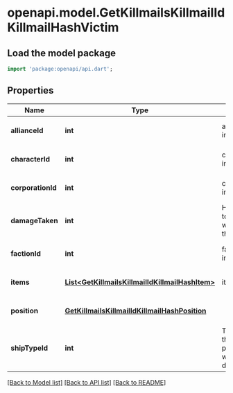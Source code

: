 # openapi.model.GetKillmailsKillmailIdKillmailHashVictim

## Load the model package
```dart
import 'package:openapi/api.dart';
```

## Properties
Name | Type | Description | Notes
------------ | ------------- | ------------- | -------------
**allianceId** | **int** | alliance_id integer | [optional] [default to null]
**characterId** | **int** | character_id integer | [optional] [default to null]
**corporationId** | **int** | corporation_id integer | [optional] [default to null]
**damageTaken** | **int** | How much total damage was taken by the victim  | [default to null]
**factionId** | **int** | faction_id integer | [optional] [default to null]
**items** | [**List&lt;GetKillmailsKillmailIdKillmailHashItem&gt;**](GetKillmailsKillmailIdKillmailHashItem.md) | items array | [optional] [default to []]
**position** | [**GetKillmailsKillmailIdKillmailHashPosition**](GetKillmailsKillmailIdKillmailHashPosition.md) |  | [optional] [default to null]
**shipTypeId** | **int** | The ship that the victim was piloting and was destroyed  | [default to null]

[[Back to Model list]](../README.md#documentation-for-models) [[Back to API list]](../README.md#documentation-for-api-endpoints) [[Back to README]](../README.md)


